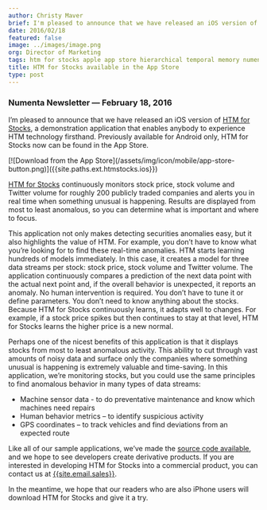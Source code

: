 ```yaml
---
author: Christy Maver
brief: I'm pleased to announce that we have released an iOS version of HTM for Stocks, a demonstration application that enables anybody to experience HTM technology firsthand. Previously available for Android only, HTM for Stocks now can be
date: 2016/02/18
featured: false
image: ../images/image.png
org: Director of Marketing
tags: htm for stocks apple app store hierarchical temporal memory numenta
title: HTM for Stocks available in the App Store
type: post
---
```


### Numenta Newsletter &mdash; February 18, 2016

I’m pleased to announce that we have released an iOS version of <t render="hbs">
[HTM for Stocks]({{site.paths.ext.htmstocks.ios}})</t>, a demonstration
application that enables anybody to experience HTM technology firsthand.
Previously available for Android only, HTM for Stocks now can be found in the
App Store.

<div class="text-center">
  <t render="hbs">
    [![Download from the App Store](/assets/img/icon/mobile/app-store-button.png)]({{site.paths.ext.htmstocks.ios}})
  </t>
</div>

<t render="hbs">[HTM for Stocks]({{site.paths.pages.htmstocks}})</t> continuously
monitors stock price, stock volume and Twitter volume for roughly 200 publicly
traded companies and alerts you in real time when something unusual is
happening. Results are displayed from most to least anomalous, so you can
determine what is important and where to focus.

This application not only makes detecting securities anomalies easy, but it also
highlights the value of HTM.  For example, you don’t have to know what you’re
looking for to find these real-time anomalies. HTM starts learning hundreds of
models immediately.  In this case, it creates a model for three data streams per
stock: stock price, stock volume and Twitter volume.  The application
continuously compares a prediction of the next data point with the actual next
point and, if the overall behavior is unexpected, it reports an anomaly.  No
human intervention is required. You don’t have to tune it or define parameters.
You don’t need to know anything about the stocks.  Because HTM for Stocks
continuously learns, it adapts well to changes. For example, if a stock price
spikes but then continues to stay at that level, HTM for Stocks learns the
higher price is a new normal.

Perhaps one of the nicest benefits of this application is that it displays
stocks from most to least anomalous activity. This ability to cut through vast
amounts of noisy data and surface only the companies where something unusual is
happening is extremely valuable and time-saving.   In this application, we’re
monitoring stocks, but you could use the same principles to find anomalous
behavior in many types of data streams:

*	Machine sensor data - to do preventative maintenance and know which machines
  need repairs
*	Human behavior metrics – to identify suspicious activity
*	GPS coordinates – to track vehicles and find deviations from an expected route

Like all of our sample applications, we’ve made the <t render="hbs">
[source code available]({{site.paths.ext.htmstocks.source}})</t>, and we hope to
see developers create derivative products.  If you are interested in developing
HTM for Stocks into a commercial product, you can contact us at <t render="hbs">
[{{site.email.sales}}](mailto:{{site.email.sales}})</t>.

In the meantime, we hope that our readers who are also iPhone users will
download HTM for Stocks and give it a try.
